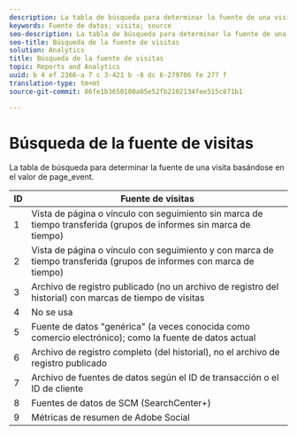 ```yaml
---
description: La tabla de búsqueda para determinar la fuente de una visita basándose en el valor de page_event.
keywords: Fuente de datos; visita; source
seo-description: La tabla de búsqueda para determinar la fuente de una visita basándose en el valor de page_event.
seo-title: Búsqueda de la fuente de visitas
solution: Analytics
title: Búsqueda de la fuente de visitas
topic: Reports and Analytics
uuid: b 4 ef 2366-a 7 c 3-421 b -8 dc 6-279706 fe 277 f
translation-type: tm+mt
source-git-commit: 86fe1b3650100a05e52fb2102134fee515c871b1

---
```



# Búsqueda de la fuente de visitas

La tabla de búsqueda para determinar la fuente de una visita basándose en el valor de page_event.

| ID | Fuente de visitas |
|---|---|
| 1 | Vista de página o vínculo con seguimiento sin marca de tiempo transferida (grupos de informes sin marca de tiempo) |
| 2 | Vista de página o vínculo con seguimiento y con marca de tiempo transferida (grupos de informes con marca de tiempo) |
| 3 | Archivo de registro publicado (no un archivo de registro del historial) con marcas de tiempo de visitas |
| 4 | No se usa |
| 5 | Fuente de datos "genérica" (a veces conocida como comercio electrónico); como la fuente de datos actual |
| 6 | Archivo de registro completo (del historial), no el archivo de registro publicado |
| 7 | Archivo de fuentes de datos según el ID de transacción o el ID de cliente |
| 8 | Fuentes de datos de SCM (SearchCenter+) |
| 9 | Métricas de resumen de Adobe Social |

